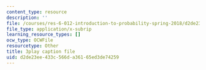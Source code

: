 ```yaml
---
content_type: resource
description: ''
file: /courses/res-6-012-introduction-to-probability-spring-2018/d2de23ee433c566da36165ed3de74259_wOmfOJyxZ6M.vtt
file_type: application/x-subrip
learning_resource_types: []
ocw_type: OCWFile
resourcetype: Other
title: 3play caption file
uid: d2de23ee-433c-566d-a361-65ed3de74259
---
```

